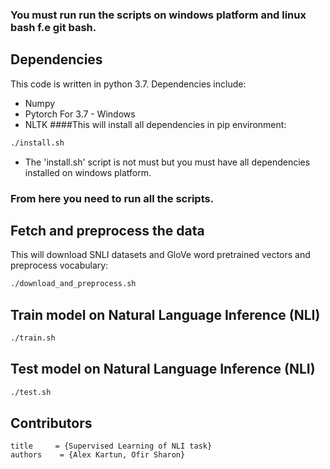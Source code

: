 ### You must run run the scripts on windows platform and linux bash f.e git bash.
## Dependencies
This code is written in python 3.7. Dependencies include:
* Numpy
* Pytorch For 3.7 - Windows
* NLTK
####This will install all dependencies in pip environment:
```bash
./install.sh
```
* The 'install.sh' script is not must but you must have all dependencies installed on windows platform.
### From here you need to run all the scripts.
## Fetch and preprocess the data
This will download SNLI datasets and GloVe word pretrained vectors and
preprocess vocabulary:
```bash
./download_and_preprocess.sh
```
## Train model on Natural Language Inference (NLI)
```bash
./train.sh
```
## Test model on Natural Language Inference (NLI)
```bash
./test.sh
```
## Contributors
```
title     = {Supervised Learning of NLI task}
authors    = {Alex Kartun, Ofir Sharon}
```
